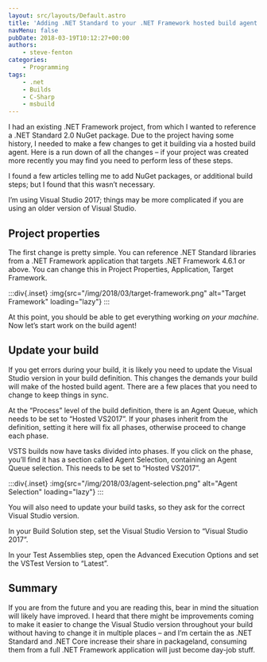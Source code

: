```yaml
---
layout: src/layouts/Default.astro
title: 'Adding .NET Standard to your .NET Framework hosted build agent'
navMenu: false
pubDate: 2018-03-19T10:12:27+00:00
authors:
    - steve-fenton
categories:
    - Programming
tags:
    - .net
    - Builds
    - C-Sharp
    - msbuild
---
```


I had an existing .NET Framework project, from which I wanted to reference a .NET Standard 2.0 NuGet package. Due to the project having some history, I needed to make a few changes to get it building via a hosted build agent. Here is a run down of all the changes – if your project was created more recently you may find you need to perform less of these steps.

I found a few articles telling me to add NuGet packages, or additional build steps; but I found that this wasn’t necessary.

I’m using Visual Studio 2017; things may be more complicated if you are using an older version of Visual Studio.

## Project properties

The first change is pretty simple. You can reference .NET Standard libraries from a .NET Framework application that targets .NET Framework 4.6.1 or above. You can change this in Project Properties, Application, Target Framework.

:::div{.inset}
:img{src="/img/2018/03/target-framework.png" alt="Target Framework" loading="lazy"}
:::

At this point, you should be able to get everything working *on your machine*. Now let’s start work on the build agent!

## Update your build

If you get errors during your build, it is likely you need to update the Visual Studio version in your build definition. This changes the demands your build will make of the hosted build agent. There are a few places that you need to change to keep things in sync.

At the “Process” level of the build definition, there is an Agent Queue, which needs to be set to “Hosted VS2017”. If your phases inherit from the definition, setting it here will fix all phases, otherwise proceed to change each phase.

VSTS builds now have tasks divided into phases. If you click on the phase, you’ll find it has a section called Agent Selection, containing an Agent Queue selection. This needs to be set to “Hosted VS2017”.

:::div{.inset}
:img{src="/img/2018/03/agent-selection.png" alt="Agent Selection" loading="lazy"}
:::

You will also need to update your build tasks, so they ask for the correct Visual Studio version.

In your Build Solution step, set the Visual Studio Version to “Visual Studio 2017”.

In your Test Assemblies step, open the Advanced Execution Options and set the VSTest Version to “Latest”.

## Summary

If you are from the future and you are reading this, bear in mind the situation will likely have improved. I heard that there might be improvements coming to make it easier to change the Visual Studio version throughout your build without having to change it in multiple places – and I’m certain the as .NET Standard and .NET Core increase their share in packageland, consuming them from a full .NET Framework application will just become day-job stuff.